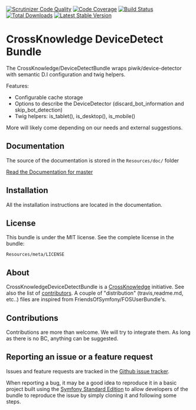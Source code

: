 [![Scrutinizer Code Quality](https://scrutinizer-ci.com/g/CrossKnowledge/DeviceDetectBundle/badges/quality-score.png?b=master)](https://scrutinizer-ci.com/g/CrossKnowledge/DeviceDetectBundle/?branch=master) [![Code Coverage](https://scrutinizer-ci.com/g/CrossKnowledge/DeviceDetectBundle/badges/coverage.png?b=master)](https://scrutinizer-ci.com/g/CrossKnowledge/DeviceDetectBundle/?branch=master) [![Build Status](https://travis-ci.org/CrossKnowledge/DeviceDetectBundle.svg?branch=master)](https://travis-ci.org/CrossKnowledge/DeviceDetectBundle) [![Total Downloads](https://poser.pugx.org/crossknowledge/devicedetect-bundle/downloads.svg)](https://packagist.org/packages/crossknowledge/devicedetect-bundle) [![Latest Stable Version](https://poser.pugx.org/crossknowledge/devicedetect-bundle/v/stable.svg)](https://packagist.org/packages/crossknowledge/devicedetect-bundle)

CrossKnowledge DeviceDetect Bundle
==================================

The CrossKnowledge/DeviceDetectBundle wraps piwik/device-detector with semantic D.I configuration and twig helpers.

Features:

- Configurable cache storage
- Options to describe the DeviceDetector (discard_bot_information and skip_bot_detection)
- Twig helpers: is_tablet(), is_desktop(), is_mobile()

More will likely come depending on our needs and external suggestions.


Documentation
-------------

The source of the documentation is stored in the `Resources/doc/` folder

[Read the Documentation for master](https://github.com/CrossKnowledge/DeviceDetectBundle/blob/master/Resources/doc/index.md)

Installation
------------

All the installation instructions are located in the documentation.

License
-------

This bundle is under the MIT license. See the complete license in the bundle:

    Resources/meta/LICENSE

About
-----

CrossKnowledgeDeviceDetectBundle is a [CrossKnowledge](https://crossknowledge.com) initiative.
See also the list of [contributors](https://github.com/CrossKnowledge/DeviceDetectBundle/contributors).
A couple of "distribution" (travis,readme.md, etc..) files are inspired from FriendsOfSymfony/FOSUserBundle's.

Contributions
-------------

Contributions are more than welcome.
We will try to integrate them. As long as there is no BC, anything can be suggested.


Reporting an issue or a feature request
---------------------------------------

Issues and feature requests are tracked in the [Github issue tracker](https://github.com/CrossKnowledge/DeviceDetectBundle/issues).

When reporting a bug, it may be a good idea to reproduce it in a basic project
built using the [Symfony Standard Edition](https://github.com/symfony/symfony-standard)
to allow developers of the bundle to reproduce the issue by simply cloning it
and following some steps.

